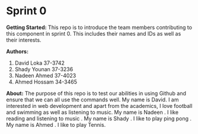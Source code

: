 # Sprint 0 
**Getting Started:**
This repo is to introduce the team members contributing to this component in sprint 0. 
This includes their names and IDs as well as their interests.

**Authors:**
1. David Loka 37-3742 
1. Shady Younan 37-3236 
1. Nadeen Ahmed 37-4023
1. Ahmed Hossam 34-3465 

**About:**
The purpose of this repo is to test our abilities in using Github and ensure that we can all use the commands well.
My name is David. I am interested in web development and apart from the academics, I love football and swimming as well as listening to music.
My name is Nadeen . I like reading and listening to music .
My name is Shady . I like to play ping pong .
My name is Ahmed . I like to play Tennis.
